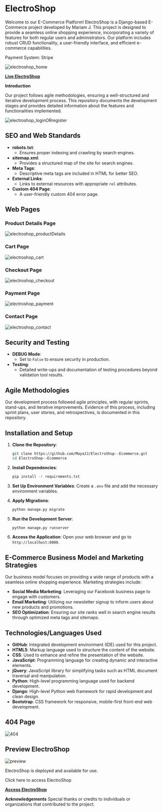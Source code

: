 # ElectroShop

Welcome to our E-Commerce Platform! ElectroShop is a Django-based E-Commerce project developed by Mariam J. This project is designed to provide a seamless online shopping experience, incorporating a variety of features for both regular users and administrators. Our platform includes robust CRUD functionality, a user-friendly interface, and efficient e-commerce capabilities.

Payment System: Stripe

![electroshop_home](https://github.com/MayaJJ/ElectroShop--Ecommerce/assets/127303012/ebbbe4c1-bf01-4f2e-8878-97cd44ca417a)

**[Live ElectroShop](https://electroshop-fed348a3be5e.herokuapp.com/)**

**Introduction**

Our project follows agile methodologies, ensuring a well-structured and iterative development process. This repository documents the development stages and provides detailed information about the features and functionalities implemented.

![electroshop_loginORregister](https://github.com/MayaJJ/ElectroShop--Ecommerce/assets/127303012/b789903a-9915-4676-9f43-5499f9d115a6)



## SEO and Web Standards

- **robots.txt**: 
  - Ensures proper indexing and crawling by search engines.
- **sitemap.xml**: 
  - Provides a structured map of the site for search engines.
- **Meta Tags**: 
  - Descriptive meta tags are included in HTML for better SEO.
- **External Links**: 
  - Links to external resources with appropriate `rel` attributes.
- **Custom 404 Page**: 
  - A user-friendly custom 404 error page.


## Web Pages

### Product Details Page

![electroshop_productDetails](https://github.com/MayaJJ/ElectroShop--Ecommerce/assets/127303012/9a348687-0437-4d74-8faa-617088565e54)


### Cart Page

![electroshop_cart](https://github.com/MayaJJ/ElectroShop--Ecommerce/assets/127303012/587aadb9-fc87-41cf-aa0f-c08841e8f037)


### Checkout Page

![electroshop_checkout](https://github.com/MayaJJ/ElectroShop--Ecommerce/assets/127303012/2c937c5d-0c53-449f-ac6a-d213ac0b74f3)


### Payment Page

![electroshop_payment](https://github.com/MayaJJ/ElectroShop--Ecommerce/assets/127303012/2d1074fa-649b-4344-b735-d04382bea57c)


### Contact Page

![electroshop_contact](https://github.com/MayaJJ/ElectroShop--Ecommerce/assets/127303012/4b28d03c-16f4-448c-a349-18fcea6bc155)



## Security and Testing

- **DEBUG Mode**: 
  - Set to `False` to ensure security in production.
- **Testing**: 
  - Detailed write-ups and documentation of testing procedures beyond validation tool results.



## Agile Methodologies

Our development process followed agile principles, with regular sprints, stand-ups, and iterative improvements. Evidence of this process, including sprint plans, user stories, and retrospectives, is documented in this repository.



## Installation and Setup

1. **Clone the Repository**:
    ```bash
    git clone https://github.com/MayaJJ/ElectroShop--Ecommerce.git
    cd ElectroShop--Ecommerce
    ```

2. **Install Dependencies**:
    ```bash
    pip install -r requirements.txt
    ```

3. **Set Up Environment Variables**:
    Create a `.env` file and add the necessary environment variables.

4. **Apply Migrations**:
    ```bash
    python manage.py migrate
    ```

5. **Run the Development Server**:
    ```bash
    python manage.py runserver
    ```

6. **Access the Application**:
    Open your web browser and go to `http://localhost:8000`.



## E-Commerce Business Model and Marketing Strategies

Our business model focuses on providing a wide range of products with a seamless online shopping experience. Marketing strategies include:

- **Social Media Marketing**: Leveraging our Facebook business page to engage with customers.
- **Email Marketing**: Utilizing our newsletter signup to inform users about new products and promotions.
- **SEO Optimization**: Ensuring our site ranks well in search engine results through optimized meta tags and sitemaps.


## Technologies/Languages Used

- **GitHub**: Integrated development environment (IDE) used for this project.
- **HTML5**: Markup language used to structure the content of the website.
- **CSS**: Used to enhance and refine the presentation of the website.
- **JavaScript**: Programming language for creating dynamic and interactive elements.
- **jQuery**: JavaScript library for simplifying tasks such as HTML document traversal and manipulation.
- **Python**: High-level programming language used for backend development.
- **Django**: High-level Python web framework for rapid development and clean design.
- **Bootstrap**: CSS framework for responsive, mobile-first front-end web development.


## 404 Page

![404](https://github.com/MayaJJ/ElectroShop--Ecommerce/assets/127303012/0d4154da-725c-4dd1-bfb6-569a126f264c)



## Preview ElectroShop

![preview](https://github.com/MayaJJ/ElectroShop--Ecommerce/assets/127303012/3544a085-3055-4191-a3d9-908063d116d8)

ElectroShop is deployed and available for use.

Click here to access ElectroShop

**[Access ElectroShop](https://electroshop-fed348a3be5e.herokuapp.com/)**


**Acknowledgements**
Special thanks or credits to individuals or organizations that contributed to the project.





